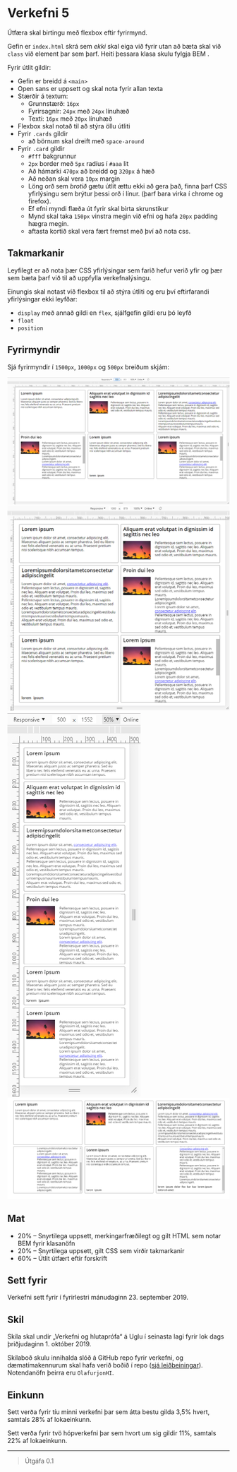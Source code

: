 # Verkefni 5

Útfæra skal birtingu með flexbox eftir fyrirmynd.

Gefin er `index.html` skrá sem _ekki_ skal eiga við fyrir utan að bæta skal við `class` við element þar sem þarf. Heiti þessara klasa skulu fylgja BEM .

Fyrir útlit gildir:

* Gefin er breidd á `<main>`
* Open sans er uppsett og skal nota fyrir allan texta
* Stærðir á textum:
  - Grunnstærð: `16px`
  - Fyrirsagnir: `24px` með `24px` línuhæð
  - Texti: `16px` með `20px` línuhæð
* Flexbox skal notað til að stýra öllu útliti
* Fyrir `.cards` gildir
  - að börnum skal dreift með `space-around`
* Fyrir `.card` gildir
  - `#fff` bakgrunnur
  - `2px` border með `5px` radíus í `#aaa` lit
  - Að hámarki `470px` að breidd og `320px` á hæð
  - Að neðan skal vera `10px` margin
  - Löng orð sem _brotið_ gætu útlit ættu ekki að gera það, finna þarf CSS yfirlýsingu sem brýtur þessi orð í línur. (þarf bara virka í chrome og firefox).
  - Ef efni myndi flæða út fyrir skal birta skrunstikur
  - Mynd skal taka `150px` vinstra megin við efni og hafa `20px` padding hægra megin.
  - aftasta kortið skal vera fært fremst með því að nota css.

## Takmarkanir

Leyfilegt er að nota þær CSS yfirlýsingar sem farið hefur verið yfir og þær sem bæta þarf við til að uppfylla verkefnalýsingu.

Einungis skal notast við flexbox til að stýra útliti og eru því eftirfarandi yfirlýsingar ekki leyfðar:

* `display` með annað gildi en `flex`, sjálfgefin gildi eru þó leyfð
* `float`
* `position`

## Fyrirmyndir

Sjá fyrirmyndir í `1500px`, `1000px` og `500px` breiðum skjám:

![](utlit/1500px.png "Útlit fyrirmyndar í 1500px breiðum skjá")
![](utlit/1000px.png "Útlit fyrirmyndar í 1000px breiðum skjá")
![](utlit/500px.png "Útlit fyrirmyndar í 500px breiðum skjá")
![](utlit/scrolled-down.png "Þar sem búið er að scrolla niður í kortum.")

## Mat

* 20% – Snyrtilega uppsett, merkingarfræðilegt og gilt HTML sem notar BEM fyrir klasanöfn
* 20% – Snyrtilega uppsett, gilt CSS sem virðir takmarkanir
* 60% – Útlit útfært eftir forskrift

## Sett fyrir

Verkefni sett fyrir í fyrirlestri mánudaginn 23. september 2019.

## Skil

Skila skal undir „Verkefni og hlutaprófa“ á Uglu í seinasta lagi fyrir lok dags þriðjudaginn 1. október 2019.

Skilaboð skulu innihalda slóð á GitHub repo fyrir verkefni, og dæmatímakennurum skal hafa verið boðið í repo ([sjá leiðbeiningar](https://help.github.com/articles/inviting-collaborators-to-a-personal-repository/)). Notendanöfn þeirra eru `OlafurjonHI`.

## Einkunn

Sett verða fyrir tíu minni verkefni þar sem átta bestu gilda 3,5% hvert, samtals 28% af lokaeinkunn.

Sett verða fyrir tvö hópverkefni þar sem hvort um sig gildir 11%, samtals 22% af lokaeinkunn.

---

> Útgáfa 0.1
